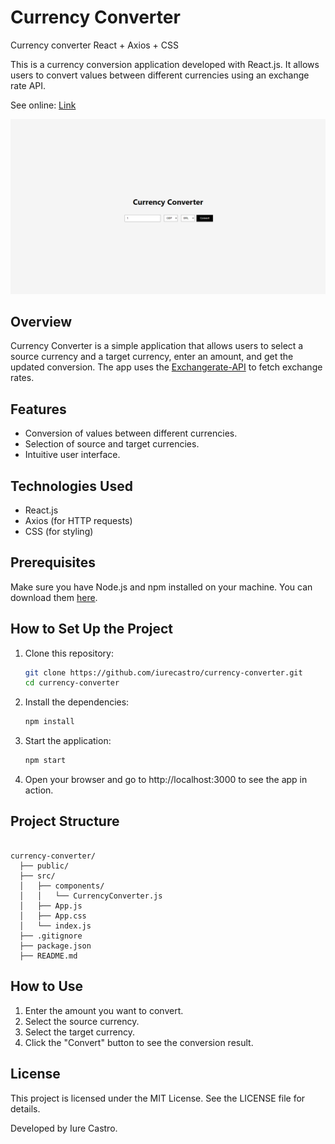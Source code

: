 # Currency Converter
Currency converter React + Axios + CSS

This is a currency conversion application developed with React.js. It allows users to convert values between different currencies using an exchange rate API.

See online: <a href="https://iurecastro.github.io/currency-converter/index.html">Link</a>

![alt text](https://github.com/iurecastro/currency-converter/blob/main/public/images/printProject.png)


## Overview

Currency Converter is a simple application that allows users to select a source currency and a target currency, enter an amount, and get the updated conversion. The app uses the [Exchangerate-API](https://www.exchangerate-api.com/) to fetch exchange rates.

## Features

- Conversion of values between different currencies.
- Selection of source and target currencies.
- Intuitive user interface.

## Technologies Used

- React.js
- Axios (for HTTP requests)
- CSS (for styling)

## Prerequisites

Make sure you have Node.js and npm installed on your machine. You can download them [here](https://nodejs.org/).

## How to Set Up the Project

1. Clone this repository:

   ```sh
   git clone https://github.com/iurecastro/currency-converter.git
   cd currency-converter

2. Install the dependencies:
    ```sh
   npm install

3. Start the application:
   ```sh
   npm start
4. Open your browser and go to http://localhost:3000 to see the app in action.

## Project Structure

```plaintext
 
currency-converter/
  ├── public/
  ├── src/
  │   ├── components/
  │   │   └── CurrencyConverter.js
  │   ├── App.js
  │   ├── App.css
  │   └── index.js
  ├── .gitignore
  ├── package.json
  ├── README.md 
```

## How to Use
1. Enter the amount you want to convert.
2. Select the source currency.
3. Select the target currency.
4. Click the "Convert" button to see the conversion result.

## License
This project is licensed under the MIT License. See the LICENSE file for details.



Developed by Iure Castro.

